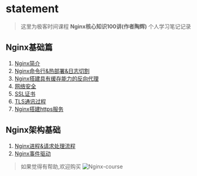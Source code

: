# statement
  >这里为极客时间课程 **Nginx核心知识100讲(作者陶辉)** 个人学习笔记记录
## Nginx基础篇
1. [Nginx简介](https://github.com/luobosiji/blog/blob/master/Nginx/01-Nginx%E7%AE%80%E4%BB%8B.md)
2. [Nginx命令行&热部署&日志切割](https://github.com/luobosiji/blog/blob/master/Nginx/02-Nginx%E5%91%BD%E4%BB%A4%E8%A1%8C%26%E7%83%AD%E9%83%A8%E7%BD%B2%26%E6%97%A5%E5%BF%97%E5%88%87%E5%89%B2.md)
3. [Nginx搭建具有缓存能力的反向代理](https://github.com/luobosiji/blog/blob/master/Nginx/03-Nginx%E6%90%AD%E5%BB%BA%E5%85%B7%E6%9C%89%E7%BC%93%E5%AD%98%E8%83%BD%E5%8A%9B%E7%9A%84%E5%8F%8D%E5%90%91%E4%BB%A3%E7%90%86.md)
4. [网络安全](https://github.com/luobosiji/blog/blob/master/Nginx/04-%E7%BD%91%E7%BB%9C%E5%AE%89%E5%85%A8.md)
5. [SSL证书](https://github.com/luobosiji/blog/blob/master/Nginx/05-SSL%E8%AF%81%E4%B9%A6.md)
6. [TLS通讯过程](https://github.com/luobosiji/blog/blob/master/Nginx/06-TLS%E9%80%9A%E4%BF%A1%E8%BF%87%E7%A8%8B.md)
7. [Nginx搭建https服务](https://github.com/luobosiji/blog/blob/master/Nginx/07-nginx%E6%90%AD%E5%BB%BAhttps%E6%9C%8D%E5%8A%A1.md)

## Nginx架构基础
1. [Nginx进程&请求处理流程](https://github.com/luobosiji/blog/blob/master/Nginx/08-Nginx%E8%BF%9B%E7%A8%8B%26%E8%AF%B7%E6%B1%82%E5%A4%84%E7%90%86%E6%B5%81%E7%A8%8B.md)
2. [Nginx事件驱动](https://github.com/luobosiji/blog/blob/master/Nginx/09-%E4%BA%8B%E4%BB%B6%E9%A9%B1%E5%8A%A8.md)



  >如果觉得有帮助,欢迎购买
  ![Nginx-course](https://raw.githubusercontent.com/luobosiji/blog/master/resources/nginx/Nginx-course.jpeg)

